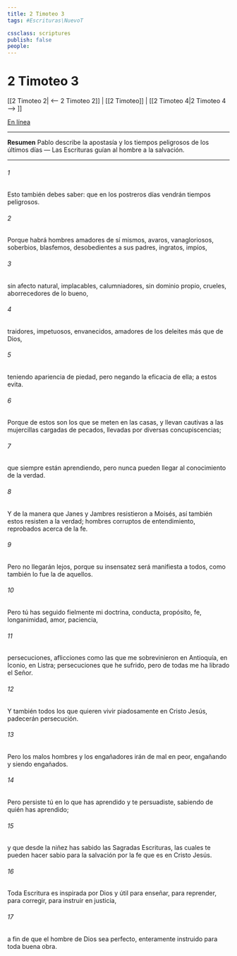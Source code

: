 ```yaml
---
title: 2 Timoteo 3
tags: #Escrituras\NuevoT

cssclass: scriptures
publish: false
people:
---
```


# 2 Timoteo 3
[[2 Timoteo 2| <-- 2 Timoteo 2]] | [[2 Timoteo]] | [[2 Timoteo 4|2 Timoteo 4 --> ]]

[En línea](https://churchofjesuschrist.org/study/scriptures/nt/2-tim/3?lang=spa)

---
__Resumen__
Pablo describe la apostasía y los tiempos peligrosos de los últimos días — Las Escrituras guían al hombre a la salvación.

---
###### 1 
Esto también debes saber: que en los postreros días vendrán tiempos peligrosos.

###### 2 
Porque habrá hombres amadores de sí mismos, avaros, vanagloriosos, soberbios, blasfemos, desobedientes a sus padres, ingratos, impíos,

###### 3 
sin afecto natural, implacables, calumniadores, sin dominio propio, crueles, aborrecedores de lo bueno,

###### 4 
traidores, impetuosos, envanecidos, amadores de los deleites más que de Dios,

###### 5 
teniendo apariencia de piedad, pero negando la eficacia de ella; a estos evita.

###### 6 
Porque de estos son los que se meten en las casas, y llevan cautivas a las mujercillas cargadas de pecados, llevadas por diversas concupiscencias;

###### 7 
que siempre están aprendiendo, pero nunca pueden llegar al conocimiento de la verdad.

###### 8 
Y de la manera que Janes y Jambres resistieron a Moisés, así también estos resisten a la verdad; hombres corruptos de entendimiento, reprobados acerca de la fe.

###### 9 
Pero no llegarán lejos, porque su insensatez será manifiesta a todos, como también lo fue la de aquellos.

###### 10 
Pero tú has seguido fielmente mi doctrina, conducta, propósito, fe, longanimidad, amor, paciencia,

###### 11 
persecuciones, aflicciones como las que me sobrevinieron en Antioquía, en Iconio, en Listra; persecuciones que he sufrido, pero de todas me ha librado el Señor.

###### 12 
Y también todos los que quieren vivir piadosamente en Cristo Jesús, padecerán persecución.

###### 13 
Pero los malos hombres y los engañadores irán de mal en peor, engañando y siendo engañados.

###### 14 
Pero persiste tú en lo que has aprendido y te persuadiste, sabiendo de quién has aprendido;

###### 15 
y que desde la niñez has sabido las Sagradas Escrituras, las cuales te pueden hacer sabio para la salvación por la fe que es en Cristo Jesús.

###### 16 
Toda Escritura es inspirada por Dios y útil para enseñar, para reprender, para corregir, para instruir en justicia,

###### 17 
a fin de que el hombre de Dios sea perfecto, enteramente instruido para toda buena obra.

